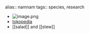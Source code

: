 alias:: namnam
tags:: species, research

- ![image.png](https://peach-geographical-bat-397.mypinata.cloud/ipfs/QmbZq644NRtmtAM1EW7MtJXrF85pPXCsLPWGZWX1A9cDVw)
- [tokopedia](https://www.tokopedia.com/teiss/bibit-buah-nam-nam-pohon-buah-nam-nam?extParam=whid%3D286416)
- [[salad]] and [[stew]]